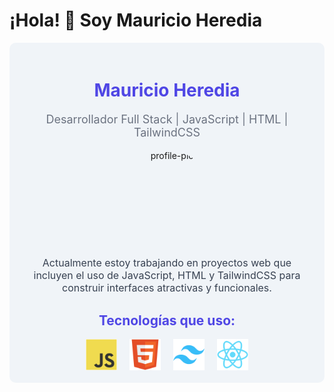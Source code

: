 # ¡Hola! 👋 Soy Mauricio Heredia

<div align="center" style="background-color: #f0f4f8; padding: 20px; border-radius: 10px;">
  <h1 style="color: #4f46e5;">Mauricio Heredia</h1>
  <p style="color: #6b7280; font-size: 18px;">Desarrollador Full Stack | JavaScript | HTML | TailwindCSS</p>
  
  <div style="display: flex; justify-content: center; gap: 20px;">
    <img src="https://via.placeholder.com/150" alt="profile-pic" style="border-radius: 50%; width: 150px; height: 150px;">
  </div>
  
  <p style="color: #374151; margin-top: 20px; font-size: 16px;">Actualmente estoy trabajando en proyectos web que incluyen el uso de JavaScript, HTML y TailwindCSS para construir interfaces atractivas y funcionales.</p>
  
  <h2 style="color: #4f46e5; margin-top: 30px;">Tecnologías que uso:</h2>
  <div style="display: flex; justify-content: center; gap: 20px; margin-top: 10px;">
    <img src="https://raw.githubusercontent.com/devicons/devicon/master/icons/javascript/javascript-original.svg" alt="JavaScript" width="50" height="50">
    <img src="https://raw.githubusercontent.com/devicons/devicon/master/icons/html5/html5-original.svg" alt="HTML5" width="50" height="50">
    <img src="https://raw.githubusercontent.com/devicons/devicon/master/icons/tailwindcss/tailwindcss-original.svg" alt="TailwindCSS" width="50" height="50">
    <img src="https://raw.githubusercontent.com/devicons/devicon/master/icons/react/react-original.svg" alt="React" width="50" height="50">
  </div>
</div>
